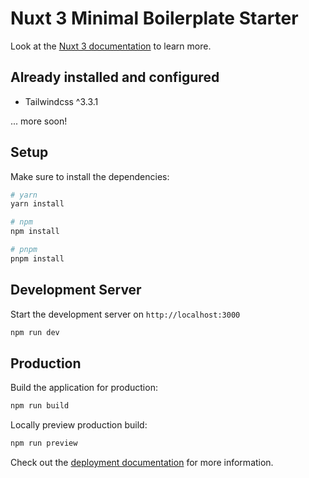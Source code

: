 # Nuxt 3 Minimal Boilerplate Starter

Look at the [Nuxt 3 documentation](https://nuxt.com/docs/getting-started/introduction) to learn more.

## Already installed and configured
- Tailwindcss ^3.3.1

... more soon!

## Setup

Make sure to install the dependencies:

```bash
# yarn
yarn install

# npm
npm install

# pnpm
pnpm install
```

## Development Server

Start the development server on `http://localhost:3000`

```bash
npm run dev
```

## Production

Build the application for production:

```bash
npm run build
```

Locally preview production build:

```bash
npm run preview
```

Check out the [deployment documentation](https://nuxt.com/docs/getting-started/deployment) for more information.
